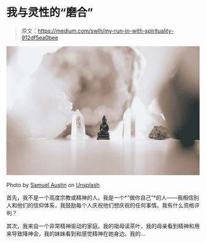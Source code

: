 # 我与灵性的“磨合”

> 原文：<https://medium.com/swlh/my-run-in-with-spirituality-912df5ea0bee>

![](img/663fba69e9489ea66d9e70b01d7c1dce.png)

Photo by [Samuel Austin](https://unsplash.com/@samaustin?utm_source=medium&utm_medium=referral) on [Unsplash](https://unsplash.com?utm_source=medium&utm_medium=referral)

首先，我不是一个高度宗教或精神的人。我是一个*“做你自己”*的人——我相信别人和他们的信仰体系，我鼓励每个人庆祝他们想庆祝的任何事情。我有什么资格评判？

其次，我来自一个非常精神驱动的家庭。我的祖母读茶叶，我的母亲看到精神和用来导致降神会，我的妹妹看到和感觉精神在她身边。我的…
